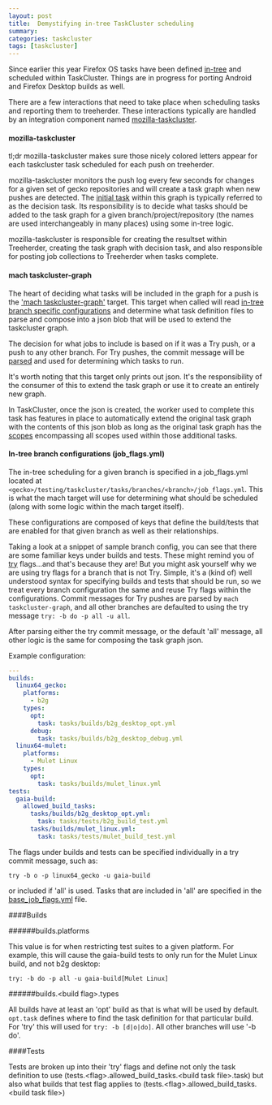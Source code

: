 ```yaml
---
layout: post
title:  Demystifying in-tree TaskCluster scheduling
summary:
categories: taskcluster
tags: [taskcluster]
---
```


Since earlier this year Firefox OS tasks have been defined
[in-tree](https://dxr.mozilla.org/mozilla-central/source/testing/taskcluster/tasks)
and scheduled within TaskCluster.  Things are in progress for porting Android and Firefox Desktop
builds as well.

There are a few interactions that need to take place when scheduling tasks and reporting
them to treeherder.  These interactions typically are handled by an integration component
named [mozilla-taskcluster](https://github.com/taskcluster/mozilla-taskcluster).

#### mozilla-taskcluster

tl;dr mozilla-taskcluster makes sure those nicely colored letters appear for
each taskcluster task scheduled for each push on treeherder.

mozilla-taskcluster monitors the push log every few seconds for changes for a given set
of gecko repositories and will create a task graph when new pushes are detected.  The [initial
task](https://dxr.mozilla.org/mozilla-central/source/testing/taskcluster/tasks/decision/branch.yml)
within this graph is typically referred to as the decision task. Its
responsibility is to decide what tasks should be added to the task graph for a given
branch/project/repository (the names are used interchangeably in many places) using some
in-tree logic.

mozilla-taskcluster is responsible for creating the resultset within Treeherder,
creating the task graph with decision task, and also responsible for posting job collections
to Treeherder when tasks complete.

#### mach taskcluster-graph

The heart of deciding what tasks will be included in the graph for a push is the ['mach taskcluster-graph'](https://dxr.mozilla.org/mozilla-central/source/testing/taskcluster/mach_commands.py#206)
target.  This target when called will read [in-tree branch specific configurations](https://dxr.mozilla.org/mozilla-central/source/testing/taskcluster/tasks/branches)
and determine what task definition files to parse and compose into a json blob that will be used
to extend the taskcluster graph.

The decision for what jobs to include is based on if it was a Try push, or a push to any other
branch.  For Try pushes, the commit message will be [parsed](https://dxr.mozilla.org/mozilla-central/rev/5cf4d2f7f2f2b3df2f1edd31b8bdce7882f3875c/testing/taskcluster/taskcluster_graph/commit_parser.py#202)
and used for determining which tasks to run.

It's worth noting that this target only prints out json.  It's the responsibility of
the consumer of this to extend the task graph or use it to create an entirely new graph.

In TaskCluster, once the json is created, the worker used to complete this task has features
in place to automatically extend the original task graph with the contents of this
json blob as long as the original task graph has the [scopes](http://docs.taskcluster.net/presentations/scopes/#)
encompassing all scopes used within those additional tasks.

#### In-tree branch configurations (job_flags.yml)

The in-tree scheduling for a given branch is specified in a job\_flags.yml located at
`<gecko>/testing/taskcluster/tasks/branches/<branch>/job_flags.yml`. This is what
the mach target will use for determining what should be scheduled (along with some
logic within the mach target itself).

These configurations are composed of keys that define the build/tests that are
enabled for that given branch as well as their relationships.

Taking a look at a snippet of sample branch config, you can see that there are some familiar
keys under builds and tests.  These might remind you of [try](https://wiki.mozilla.org/Build:TryChooser)
flags...and that's because they are!  But you might ask yourself why we are using try
flags for a branch that is not Try.  Simple, it's a (kind of) well understood syntax for specifying
builds and tests that should be run, so we treat every branch configuration the same and
reuse Try flags within the configurations.  Commit messages for Try pushes are parsed
by `mach taskcluster-graph`, and all other branches are defaulted to using the try message `try: -b do -p all -u all`.

After parsing either the try commit message, or the default 'all' message, all other logic is the same
for composing the task graph json.

Example configuration:

```yaml
---
builds:
  linux64_gecko:
    platforms:
      - b2g
    types:
      opt:
        task: tasks/builds/b2g_desktop_opt.yml
      debug:
        task: tasks/builds/b2g_desktop_debug.yml
  linux64-mulet:
    platforms:
      - Mulet Linux
    types:
      opt:
        task: tasks/builds/mulet_linux.yml
tests:
  gaia-build:
    allowed_build_tasks:
      tasks/builds/b2g_desktop_opt.yml:
        task: tasks/tests/b2g_build_test.yml
      tasks/builds/mulet_linux.yml:
        task: tasks/tests/mulet_build_test.yml
```

The flags under builds and tests can be specified individually in a try commit message,
such as:

```
try -b o -p linux64_gecko -u gaia-build
```
or included if 'all' is used. Tasks that
are included in 'all' are specified in the [base\_job\_flags.yml](https://dxr.mozilla.org/mozilla-central/source/testing/taskcluster/tasks/branches/base_job_flags.yml)
file.

####Builds

######builds.platforms

This value is for when restricting test suites to a given platform.  For example,
this will cause the gaia-build tests to only run for the Mulet Linux build, and not b2g desktop:

```
try: -b do -p all -u gaia-build[Mulet Linux]
```

######builds.\<build flag\>.types

All builds have at least an 'opt' build as that is what will be used by default. `opt.task`
defines where to find the task definition for that particular build. For 'try' this
will used for `try: -b [d|o|do]`. All other branches will use '-b do'.

####Tests

Tests are broken up into their 'try' flags and define not only the task definition to use
(tests.\<flag\>.allowed\_build\_tasks.\<build task file\>.task) but also what builds
that test flag applies to (tests.\<flag\>.allowed\_build\_tasks.\<build task file\>)
